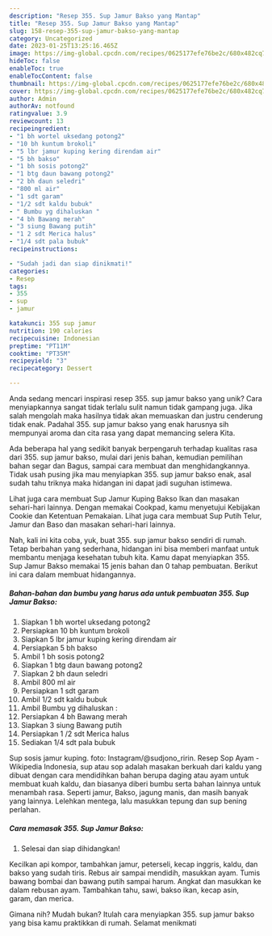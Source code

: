 ```yaml
---
description: "Resep 355. Sup Jamur Bakso yang Mantap"
title: "Resep 355. Sup Jamur Bakso yang Mantap"
slug: 158-resep-355-sup-jamur-bakso-yang-mantap
category: Uncategorized
date: 2023-01-25T13:25:16.465Z
image: https://img-global.cpcdn.com/recipes/0625177efe76be2c/680x482cq70/355-sup-jamur-bakso-foto-resep-utama.jpg
hideToc: false
enableToc: true
enableTocContent: false
thumbnail: https://img-global.cpcdn.com/recipes/0625177efe76be2c/680x482cq70/355-sup-jamur-bakso-foto-resep-utama.jpg
cover: https://img-global.cpcdn.com/recipes/0625177efe76be2c/680x482cq70/355-sup-jamur-bakso-foto-resep-utama.jpg
author: Admin
authorAv: notfound
ratingvalue: 3.9
reviewcount: 13
recipeingredient:
- "1 bh wortel uksedang potong2"
- "10 bh kuntum brokoli"
- "5 lbr jamur kuping kering direndam air"
- "5 bh bakso"
- "1 bh sosis potong2"
- "1 btg daun bawang potong2"
- "2 bh daun seledri"
- "800 ml air"
- "1 sdt garam"
- "1/2 sdt kaldu bubuk"
- " Bumbu yg dihaluskan "
- "4 bh Bawang merah"
- "3 siung Bawang putih"
- "1 2 sdt Merica halus"
- "1/4 sdt pala bubuk"
recipeinstructions:

- "Sudah jadi dan siap dinikmati!"
categories:
- Resep
tags:
- 355
- sup
- jamur

katakunci: 355 sup jamur 
nutrition: 190 calories
recipecuisine: Indonesian
preptime: "PT11M"
cooktime: "PT35M"
recipeyield: "3"
recipecategory: Dessert

---
```





Anda sedang mencari inspirasi resep 355. sup jamur bakso yang unik? Cara menyiapkannya sangat tidak terlalu sulit namun tidak gampang juga. Jika salah mengolah maka hasilnya tidak akan memuaskan dan justru cenderung tidak enak. Padahal 355. sup jamur bakso yang enak harusnya sih mempunyai aroma dan cita rasa yang dapat memancing selera Kita.





Ada beberapa hal yang sedikit banyak berpengaruh terhadap kualitas rasa dari 355. sup jamur bakso, mulai dari jenis bahan, kemudian pemilihan bahan segar dan Bagus, sampai cara membuat dan menghidangkannya. Tidak usah pusing jika mau menyiapkan 355. sup jamur bakso enak,      asal sudah tahu triknya maka hidangan ini dapat jadi suguhan istimewa.














Lihat juga cara membuat Sup Jamur Kuping Bakso Ikan dan masakan sehari-hari lainnya. Dengan memakai Cookpad, kamu menyetujui Kebijakan Cookie dan Ketentuan Pemakaian. Lihat juga cara membuat Sup Putih Telur, Jamur dan Baso dan masakan sehari-hari lainnya.






Nah, kali ini kita coba, yuk, buat 355. sup jamur bakso sendiri di rumah. Tetap berbahan yang sederhana, hidangan ini bisa memberi manfaat untuk membantu menjaga kesehatan tubuh kita. Kamu dapat menyiapkan 355. Sup Jamur Bakso memakai 15 jenis bahan dan 0 tahap pembuatan. Berikut ini cara dalam membuat hidangannya.

<!--inarticleads1-->

##### Bahan-bahan dan bumbu yang harus ada untuk pembuatan 355. Sup Jamur Bakso:

1. Siapkan 1 bh wortel uksedang potong2
1. Persiapkan 10 bh kuntum brokoli
1. Siapkan 5 lbr jamur kuping kering direndam air
1. Persiapkan 5 bh bakso
1. Ambil 1 bh sosis potong2
1. Siapkan 1 btg daun bawang potong2
1. Siapkan 2 bh daun seledri
1. Ambil 800 ml air
1. Persiapkan 1 sdt garam
1. Ambil 1/2 sdt kaldu bubuk
1. Ambil  Bumbu yg dihaluskan :
1. Persiapkan 4 bh Bawang merah
1. Siapkan 3 siung Bawang putih
1. Persiapkan 1 /2 sdt Merica halus
1. Sediakan 1/4 sdt pala bubuk


Sup sosis jamur kuping. foto: Instagram/@sudjono_ririn. Resep Sop Ayam - Wikipedia Indonesia, sup atau sop adalah masakan berkuah dari kaldu yang dibuat dengan cara mendidihkan bahan berupa daging atau ayam untuk membuat kuah kaldu, dan biasanya diberi bumbu serta bahan lainnya untuk menambah rasa. Seperti jamur, Bakso, jagung manis, dan masih banyak yang lainnya. Lelehkan mentega, lalu masukkan tepung dan sup bening perlahan. 

<!--inarticleads2-->

##### Cara memasak 355. Sup Jamur Bakso:


1. Selesai dan siap dihidangkan!

Kecilkan api kompor, tambahkan jamur, peterseli, kecap inggris, kaldu, dan bakso yang sudah tiris. Rebus air sampai mendidih, masukkan ayam. Tumis bawang bombai dan bawang putih sampai harum. Angkat dan masukkan ke dalam rebusan ayam. Tambahkan tahu, sawi, bakso ikan, kecap asin, garam, dan merica. 

Gimana nih? Mudah bukan? Itulah cara menyiapkan 355. sup jamur bakso yang bisa kamu praktikkan di rumah. Selamat menikmati
